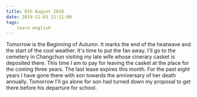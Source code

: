 ```yaml
---
title: 6th August 2018
date: 2019-11-03 21:11:00
tags:
    learn english
---
```


Tomorrow is the Beginning of Autumn. It marks the end of the heatwave and the start of the cool weather. It's time to put the fan away. 
I'll go to the cemetery in Changchun visiting my late wife whose cinerary casket is deposited there. This time I am to pay for leaving the casket at the place for the coming three years. The last lease expires this month. For the past eight years I have gone there with son towards the anniversary of her death annually. Tomorrow I'll go alone for son had turned down my proposal to get there before his departure for school. 
